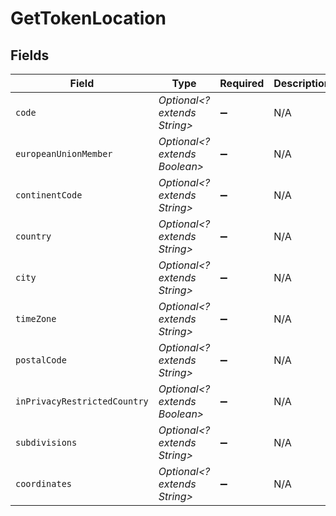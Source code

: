 # GetTokenLocation


## Fields

| Field                         | Type                          | Required                      | Description                   | Example                       |
| ----------------------------- | ----------------------------- | ----------------------------- | ----------------------------- | ----------------------------- |
| `code`                        | *Optional<? extends String>*  | :heavy_minus_sign:            | N/A                           | US                            |
| `europeanUnionMember`         | *Optional<? extends Boolean>* | :heavy_minus_sign:            | N/A                           |                               |
| `continentCode`               | *Optional<? extends String>*  | :heavy_minus_sign:            | N/A                           | NA                            |
| `country`                     | *Optional<? extends String>*  | :heavy_minus_sign:            | N/A                           | United States                 |
| `city`                        | *Optional<? extends String>*  | :heavy_minus_sign:            | N/A                           | Austin                        |
| `timeZone`                    | *Optional<? extends String>*  | :heavy_minus_sign:            | N/A                           | America/Chicago               |
| `postalCode`                  | *Optional<? extends String>*  | :heavy_minus_sign:            | N/A                           | 78732                         |
| `inPrivacyRestrictedCountry`  | *Optional<? extends Boolean>* | :heavy_minus_sign:            | N/A                           |                               |
| `subdivisions`                | *Optional<? extends String>*  | :heavy_minus_sign:            | N/A                           | Texas                         |
| `coordinates`                 | *Optional<? extends String>*  | :heavy_minus_sign:            | N/A                           | 30.3768 -97.8935              |